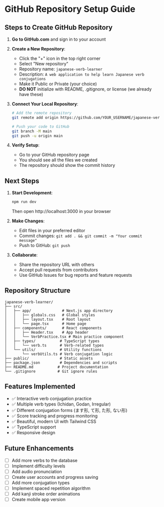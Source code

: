 # GitHub Repository Setup Guide

## Steps to Create GitHub Repository

1. **Go to GitHub.com** and sign in to your account

2. **Create a New Repository**:
   - Click the "+" icon in the top right corner
   - Select "New repository"
   - Repository name: `japanese-verb-learner`
   - Description: `A web application to help learn Japanese verb conjugations`
   - Make it Public or Private (your choice)
   - **DO NOT** initialize with README, .gitignore, or license (we already have these)

3. **Connect Your Local Repository**:
   ```bash
   # Add the remote repository
   git remote add origin https://github.com/YOUR_USERNAME/japanese-verb-learner.git
   
   # Push your code to GitHub
   git branch -M main
   git push -u origin main
   ```

4. **Verify Setup**:
   - Go to your GitHub repository page
   - You should see all the files we created
   - The repository should show the commit history

## Next Steps

1. **Start Development**:
   ```bash
   npm run dev
   ```
   Then open http://localhost:3000 in your browser

2. **Make Changes**:
   - Edit files in your preferred editor
   - Commit changes: `git add . && git commit -m "Your commit message"`
   - Push to GitHub: `git push`

3. **Collaborate**:
   - Share the repository URL with others
   - Accept pull requests from contributors
   - Use GitHub Issues for bug reports and feature requests

## Repository Structure

```
japanese-verb-learner/
├── src/
│   ├── app/              # Next.js app directory
│   │   ├── globals.css   # Global styles
│   │   ├── layout.tsx    # Root layout
│   │   └── page.tsx      # Home page
│   ├── components/       # React components
│   │   ├── Header.tsx    # App header
│   │   └── VerbPractice.tsx # Main practice component
│   ├── types/           # TypeScript types
│   │   └── verb.ts      # Verb-related types
│   └── utils/           # Utility functions
│       └── verbUtils.ts # Verb conjugation logic
├── public/              # Static assets
├── package.json         # Dependencies and scripts
├── README.md           # Project documentation
└── .gitignore          # Git ignore rules
```

## Features Implemented

- ✅ Interactive verb conjugation practice
- ✅ Multiple verb types (Ichidan, Godan, Irregular)
- ✅ Different conjugation forms (ます形, て形, た形, ない形)
- ✅ Score tracking and progress monitoring
- ✅ Beautiful, modern UI with Tailwind CSS
- ✅ TypeScript support
- ✅ Responsive design

## Future Enhancements

- [ ] Add more verbs to the database
- [ ] Implement difficulty levels
- [ ] Add audio pronunciation
- [ ] Create user accounts and progress saving
- [ ] Add more conjugation types
- [ ] Implement spaced repetition algorithm
- [ ] Add kanji stroke order animations
- [ ] Create mobile app version 
